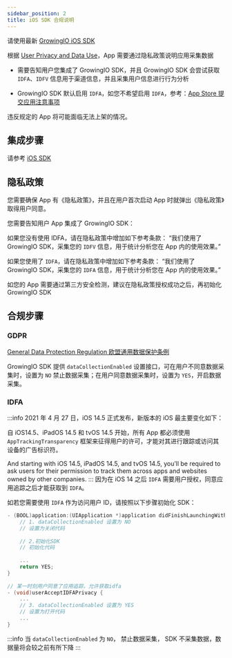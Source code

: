 ```yaml
---
sidebar_position: 2
title: iOS SDK 合规说明
---
```


请使用最新 [GrowingIO iOS SDK](/docs)

根据 [User Privacy and Data Use](https://developer.apple.com/app-store/user-privacy-and-data-use/)，App 需要通过隐私政策说明应用采集数据

* 需要告知用户您集成了 GrowingIO SDK，并且 GrowingIO SDK 会尝试获取 `IDFA`、`IDFV` 信息用于渠道信息，并且采集用户信息进行行为分析

* GrowingIO SDK 默认启用 `IDFA`，如您不希望启用 `IDFA`，参考：[App Store 提交应用注意事项​​](/docs/ios/base/Getting_Started#app-store提交应用注意事项)

违反规定的 App 将可能面临无法上架的情况。

## 集成步骤
请参考 [iOS SDK](/docs/ios/base/Getting_Started) ​

## 隐私政策
您需要确保 App 有《隐私政策》，并且在用户首次启动 App 时就弹出《隐私政策》取得用户同意。

您需要告知用户 App 集成了 GrowingIO SDK：

如果您没有使用 IDFA，请在隐私政策中增加如下参考条款： “我们使用了GrowingIO SDK，采集您的 `IDFV` 信息，用于统计分析您在 App 内的使用效果。”

如果您使用了 `IDFA`，请在隐私政策中增加如下参考条款： “我们使用了GrowingIO SDK，采集您的 `IDFA` 信息，用于统计分析您在 App 内的使用效果。”

如您的 App 需要通过第三方安全检测，建议在隐私政策授权成功之后，再初始化 GrowingIO SDK

## 合规步骤
### GDPR
[​General Data Protection Regulation 欧盟通用数据保护条例](https://zh.wikipedia.org/wiki/%E6%AD%90%E7%9B%9F%E4%B8%80%E8%88%AC%E8%B3%87%E6%96%99%E4%BF%9D%E8%AD%B7%E8%A6%8F%E7%AF%84)​

GrowingIO SDK 提供 `dataCollectionEnabled` 设置接口，可在用户不同意数据采集时，设置为 `NO` 禁止数据采集；在用户同意数据采集时，设置为 `YES`，开启数据采集。

### IDFA
:::info
2021 年 4 月 27 日，iOS 14.5 正式发布，新版本的 iOS 最主要变化如下：

自 iOS14.5、iPadOS 14.5 和 tvOS 14.5 开始，所有 App 都必须使用 `AppTrackingTransparency` 框架来征得用户的许可，才能对其进行跟踪或访问其设备的广告标识符。

And starting with iOS 14.5, iPadOS 14.5, and tvOS 14.5, you’ll be required to ask users for their permission to track them across apps and websites owned by other companies.
:::
因为在 iOS 14 之后 `IDFA` 需要用户授权，同意应用追踪之后才能获取到 `IDFA`。

如若您需要使用 `IDFA` 作为访问用户 ID，请按照以下步骤初始化 SDK：
```c
- (BOOL)application:(UIApplication *)application didFinishLaunchingWithOptions:(NSDictionary *)launchOptions {
    // 1. dataCollectionEnabled 设置为 NO
    // 设置为关闭代码
    
    // 2.初始化SDK
    // 初始化代码
  
    ...
    return YES;
}
​
// 某一时刻用户同意了应用追踪，允许获取idfa
- (void)userAcceptIDFAPrivacy {
    ...
    // 3. dataCollectionEnabled 设置为 YES
    // 设置为打开代码
    ...
}
```
:::info
当 `dataCollectionEnabled` 为 `NO`， 禁止数据采集， SDK 不采集数据，数据量将会较之前有所下降
:::
